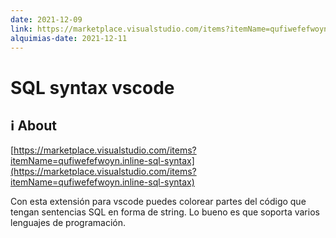 ```yaml
---
date: 2021-12-09
link: https://marketplace.visualstudio.com/items?itemName=qufiwefefwoyn.inline-sql-syntax
alquimias-date: 2021-12-11
---
```


# SQL syntax vscode

## ℹ️ About

 [https://marketplace.visualstudio.com/items?itemName=qufiwefefwoyn.inline-sql-syntax](https://marketplace.visualstudio.com/items?itemName=qufiwefefwoyn.inline-sql-syntax)
 
 Con esta extensión para vscode puedes colorear partes del código que tengan sentencias SQL en forma de string. Lo bueno es que soporta varios lenguajes de programación.


